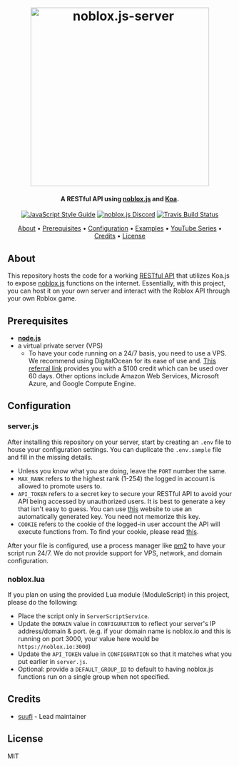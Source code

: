 <h1 align="center">
    <img src="https://raw.githubusercontent.com/noblox/noblox.js-server/master/img/noblox.js-server-logo.png" alt="noblox.js-server" width="400"/>
    <br>
</h1>

<h4 align="center">A RESTful API using <a href="https://github.com/suufi/noblox.js">noblox.js</a> and <a href="https://koajs.com/">Koa</a>.</h4>

<p align="center">
    <a href="https://standardjs.com"><img src="https://img.shields.io/badge/code_style-standard-blue.svg?style=flat-square" alt="JavaScript Style Guide"/></a>
    <a href="https://discord.gg/R5GVSyTVGv"><img src="https://img.shields.io/badge/discord-noblox.js-blue.svg?style=flat-square" alt="noblox.js Discord"/></a>
    <a href="https://travis-ci.org/noblox/noblox.js-server"><img src="https://img.shields.io/travis/noblox/noblox.js-server/master.svg?style=flat-square" alt="Travis Build Status"/></a></a>
</p>

<p align="center">
  <a href="#about">About</a> •
  <a href="#prerequisites">Prerequisites</a> •
  <a href="#configuration">Configuration</a> •
  <a href="https://github.com/suufi/noblox.js/tree/master/examples">Examples</a> •
  <a href="https://www.youtube.com/playlist?list=PLEW4K4VqMUb_VMA3Yp9LI4gReRyVWGTnU">YouTube Series</a> •
  <a href="#credits">Credits</a> •
  <a href="#license">License</a>
</p>

## About
This repository hosts the code for a working [RESTful API](https://restfulapi.net/) that utilizes Koa.js to expose [noblox.js](https://github.com/suufi/noblox.js) functions on the internet. Essentially, with this project, you can host it on your own server and interact with the Roblox API through your own Roblox game. 

## Prerequisites

- [**node.js**](https://nodejs.org/en/download/current/)
- a virtual private server (VPS)
    - To have your code running on a 24/7 basis, you need to use a VPS. We recommend using DigitalOcean for its ease of use and. [This referral link](https://m.do.co/c/14822e4e2d63) provides you with a $100 credit which can be used over 60 days. Other options include Amazon Web Services, Microsoft Azure, and Google Compute Engine. 
    
## Configuration
### server.js
After installing this repository on your server, start by creating an `.env` file to house your configuration settings. You can duplicate the `.env.sample` file and fill in the missing details. 
- Unless you know what you are doing, leave the `PORT` number the same.
- `MAX_RANK` refers to the highest rank (1-254) the logged in account is allowed to promote users to.
- `API_TOKEN` refers to a secret key to secure your RESTful API to avoid your API being accessed by unauthorized users. It is best to generate a key that isn't easy to guess. You can use [this](https://randomkeygen.com/) website to use an automatically generated key. You need not memorize this key.
- `COOKIE` refers to the cookie of the logged-in user account the API will execute functions from. To find your cookie, please read [this](https://github.com/suufi/noblox.js#getting-your-cookie-chrome).

After your file is configured, use a process manager like [pm2](https://pm2.keymetrics.io/) to have your script run 24/7. We do not provide support for VPS, network, and domain configuration.


### noblox.lua
If you plan on using the provided Lua module (ModuleScript) in this project, please do the following:
- Place the script only in `ServerScriptService`.
- Update the `DOMAIN` value in `CONFIGURATION` to reflect your server's IP address/domain & port. (e.g. if your domain name is noblox.io and this is running on port 3000, your value here would be `https://noblox.io:3000`)
- Update the `API_TOKEN` value in `CONFIGURATION` so that it matches what you put earlier in `server.js`.
- Optional: provide a `DEFAULT_GROUP_ID` to default to having noblox.js functions run on a single group when not specified.

## Credits

* [suufi](https://github.com/suufi) - Lead maintainer

## License

MIT